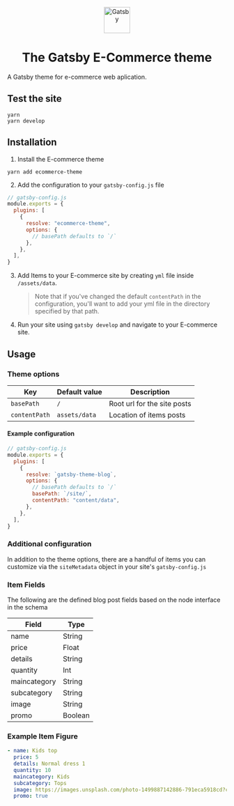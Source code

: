 <p align="center">
  <a href="https://www.gatsbyjs.com">
    <img alt="Gatsby" src="https://www.gatsbyjs.com/Gatsby-Monogram.svg" width="60" />
  </a>
</p>
<h1 align="center">
  The Gatsby E-Commerce theme
</h1>

A Gatsby theme for e-commerce web aplication.

## Test the site

```
yarn
yarn develop
```

## Installation

1. Install the E-commerce theme

```shell
yarn add ecommerce-theme
```

2. Add the configuration to your `gatsby-config.js` file

```js
// gatsby-config.js
module.exports = {
  plugins: [
    {
      resolve: "ecommerce-theme",
      options: {
        // basePath defaults to `/`
      },
    },
  ],
}
```

3. Add Items to your E-commerce site by creating `yml` file inside `/assets/data`.

   > Note that if you've changed the default `contentPath` in the configuration, you'll want to add your yml file in the directory specified by that path.

4. Run your site using `gatsby develop` and navigate to your E-commerce site.

## Usage

### Theme options

| Key           | Default value | Description                 |
| ------------- | ------------- | --------------------------- |
| `basePath`    | `/`           | Root url for the site posts |
| `contentPath` | `assets/data` | Location of items posts     |

#### Example configuration

```js
// gatsby-config.js
module.exports = {
  plugins: [
    {
      resolve: `gatsby-theme-blog`,
      options: {
        // basePath defaults to `/`
        basePath: `/site/`,
        contentPath: "content/data",
      },
    },
  ],
}
```

### Additional configuration

In addition to the theme options, there are a handful of items you can customize via the `siteMetadata` object in your site's `gatsby-config.js`

### Item Fields

The following are the defined blog post fields based on the node interface in the schema

| Field        | Type    |
| ------------ | ------- |
| name         | String  |
| price        | Float   |
| details      | String  |
| quantity     | Int     |
| maincategory | String  |
| subcategory  | String  |
| image        | String  |
| promo        | Boolean |

### Example Item Figure

```yml
- name: Kids top
  price: 5
  details: Normal dress 1
  quantity: 10
  maincategory: Kids
  subcategory: Tops
  image: https://images.unsplash.com/photo-1499887142886-791eca5918cd?crop=entropy&cs=tinysrgb&fit=max&fm=jpg&ixid=MXwxfDB8MXxhbGx8fHx8fHx8fA&ixlib=rb-1.2.1&q=80&w=1080&utm_source=unsplash_source&utm_medium=referral&utm_campaign=api-credit
  promo: true
```
